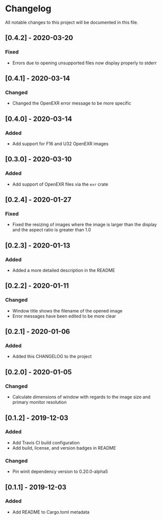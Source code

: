 # Changelog
All notable changes to this project will be documented in this file.


## [0.4.2] - 2020-03-20
### Fixed
- Errors due to opening unsupported files now display properly to stderr


## [0.4.1] - 2020-03-14
### Changed

- Changed the OpenEXR error message to be more specific


## [0.4.0] - 2020-03-14
### Added
- Add support for F16 and U32 OpenEXR images


## [0.3.0] - 2020-03-10
### Added
- Add support of OpenEXR files via the `exr` crate


## [0.2.4] - 2020-01-27
### Fixed
- Fixed the resizing of images where the image is larger than the display and the aspect ratio is greater than 1.0


## [0.2.3] - 2020-01-13
### Added
- Added a more detailed description in the README


## [0.2.2] - 2020-01-11
### Changed
- Window title shows the filename of the opened image
- Error messages have been edited to be more clear


## [0.2.1] - 2020-01-06
### Added
- Added this CHANGELOG to the project


## [0.2.0] - 2020-01-05
### Changed
- Calculate dimensions of window with regards to the image size and primary monitor resolution


## [0.1.2] - 2019-12-03
### Added
- Add Travis CI build configuration
- Add build, license, and version badges in README

### Changed
- Pin winit dependency version to 0.20.0-alpha5


## [0.1.1] - 2019-12-03
### Added
- Add README to Cargo.toml metadata
